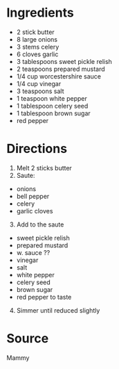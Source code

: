 # Ingredients
- 2 stick butter
- 8 large onions
- 3 stems celery
- 6 cloves garlic
- 3 tablespoons sweet pickle relish
- 2 teaspoons prepared mustard
- 1/4 cup worcestershire sauce
- 1/4 cup vinegar
- 3 teaspoons salt
- 1 teaspoon white pepper
- 1 tablespoon celery seed
- 1 tablespoon brown sugar
- red pepper

# Directions
1. Melt 2 sticks butter
2. Saute:
 - onions
 - bell pepper
 - celery
 - garlic cloves
3. Add to the saute
 - sweet pickle relish
 - prepared mustard
 - w. sauce ??
 - vinegar
 - salt
 - white pepper
 - celery seed
 - brown sugar
 - red pepper to taste
4. Simmer until reduced slightly

# Source
Mammy
